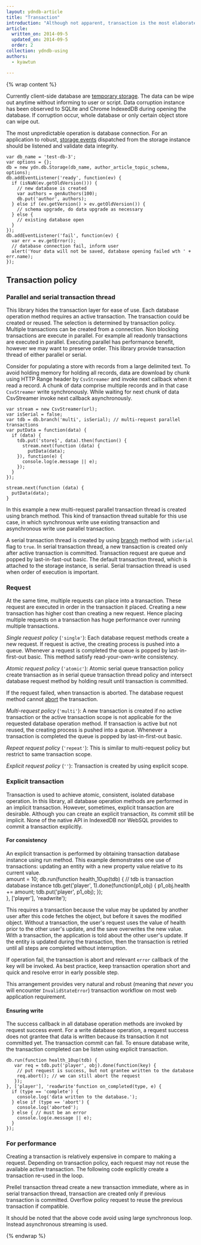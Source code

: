 ```yaml
---
layout: ydndb-article
title: "Transaction"
introduction: "Although not apparent, transaction is the most elaborated part of YDN-DB"
article:
  written_on: 2014-09-5
  updated_on: 2014-09-5
  order: 2
collection: ydndb-using
authors:
  - kyawtun

---
```


{% wrap content %}

Currently client-side database are [temporary storage](http://www.w3.org/TR/quota-api/#temporary). The data can be wipe out anytime without informing to user or script. Data corruption instance has been observed to SQLite and Chrome IndexedDB during opening the database. If corruption occur, whole database or only certain object store can wipe out.   

The most unpredictable operation is database connection. For an application to robust, [storage events](http://dev.yathit.com/api-reference/ydn-db/storage.html) dispatched from the storage instance should be listened and validate data integrity.
    
    var db_name = 'test-db-3';
    var options = {};
    db = new ydn.db.Storage(db_name, author_article_topic_schema, options);
    db.addEventListener('ready', function(ev) {
      if (isNaN(ev.getOldVersion())) {
        // new database is created
        var authors = genAuthors(100);
        db.put('author', authors);
      } else if (ev.getVersion() > ev.getOldVersion()) {
        // schema upgrade, do data upgrade as necessary
      } else {
        // existing database open
      }
    });
    db.addEventListener('fail', function(ev) {
      var err = ev.getError();
      // database connection fail, inform user
      alert('Your data will not be saved, database opening failed wth ' + err.name);
    });
        
## Transaction policy
  
###  Parallel and serial transaction thread
  
This library hides the transaction layer for ease of use. Each database operation method requires an active transaction. The transaction could be created or reused. The selection is determined by transaction policy. Multiple transactions can be created from a connection. Non blocking transactions are execute in parallel. For example all readonly transactions are executed in parallel. Executing parallel has performance benefit, however we may want to preserve order. This library provide transaction thread of either parallel or serial. 
  
Consider for populating a store with records from a large delimited text. To avoid holding memory for holding all records, data are download by chunk using HTTP Range header by `CsvStreamer` and invoke next callback when it read a record. A chunk of data comprise multiple records and in that case `CsvStreamer` write synchronously. While waiting for next chunk of data CsvStreamer invoke next callback asynchronously.  
        
    var stream = new CsvStreamer(url);
    var isSerial = false;
    var tdb = db.branch('multi', isSerial); // multi-request parallel transactions
    var putData = function(data) {
      if (data) { 
        tdb.put('store1', data).then(function() {
          stream.next(function (data) {   
            putData(data);
        }), function(e) {
          console.log(e.message || e);
        });     
      }
    });
     
    stream.next(function (data) {
      putData(data);
    }
            
In this example a new multi-request parallel transaction thread is created using branch method. This kind of transaction thread suitable for this use case, in which synchronous write use existing transaction and asynchronous write use parallel transaction. 

A serial transaction thread is created by using [branch](/api/ydn/db/storage.html#branch) method with `isSerial` flag to `true`. In serial transaction thread, a new transaction is created only after active transaction is committed. Transaction request are queue and popped by last-in-fast-out basic. The default transaction thread, which is attached to the storage instance, is serial. Serial transaction thread is used when order of execution is important.

### Request

At the same time, multiple requests can place into a transaction. These request are executed in order in the transaction it placed. Creating a new transaction has higher cost than creating a new request. Hence placing multiple requests on a transaction has huge performance over running multiple transactions. 

*Single request policy* (`'single'`): Each database request methods create a new request. If request is active, the creating process is pushed into a queue. Whenever a request is completed the queue is popped by last-in-first-out basic. This method satisfy read-your-own-write consistency.

*Atomic request policy* (`'atomic'`): Atomic serial queue transaction policy create transaction as in serial queue transaction thread policy and intersect database request method by holding result until transaction is committed.

If the request failed, when transaction is aborted. The database request method cannot [abort](/api/ydn/db/request.html#abort) the transaction. 

*Multi-request policy* (`'multi'`): A new transaction is created if no active transaction or the active transaction scope is not applicable for the requested database operation method. If transaction is active but not reused, the creating process is pushed into a queue. Whenever a transaction is completed the queue is popped by last-in-first-out basic.

*Repeat request policy* (`'repeat'`): This is similar to multi-request policy but restrict to same transaction scope.

*Explicit request policy* (`''`): Transaction is created by using explicit scope.

### Explicit transaction

Transaction is used to achieve atomic, consistent, isolated database operation. In this library, all database operation methods are performed in an implicit transaction. However, sometimes, explicit transaction are desirable. Although you can create an explicit transaction, its commit still be implicit. None of the native API in IndexedDB nor WebSQL provides to commit a transaction explicitly.

#### For consistency

An explicit transaction is performed by obtaining transaction database instance using run method. This example demonstrates one use of transactions: updating an entity with a new property value relative to its current value.         
    amount = 10;
    db.run(function health_10up(tdb) { // tdb is transaction database instance
       tdb.get('player', 1).done(function(p1_obj) {
            p1_obj.health += amount;
            tdb.put('player', p1_obj);
       });  
    }, ['player'], 'readwrite');
       
This requires a transaction because the value may be updated by another user after this code fetches the object, but before it saves the modified object. Without a transaction, the user's request uses the value of health prior to the other user's update, and the save overwrites the new value. With a transaction, the application is told about the other user's update. If the entity is updated during the transaction, then the transaction is retried until all steps are completed without interruption.

If operation fail, the transaction is abort and relevant `error` callback of the key will be invoked. As best practice, keep transaction operation short and quick and resolve error in early possible step.

This arrangement provides very natural and robust (meaning that _never_ you will encounter `InvalidStateError`) transaction workflow on most web application requirement.      

#### Ensuring write

The success callback in all database operation methods are invoked by request success event. For a write database operation, a request success does not grantee that data is written because its transaction it not committed yet. The transaction commit can fail. To ensure database write, the transaction completed can be listen using explicit transaction.  
     
    db.run(function health_10up(tdb) { 
       var req = tdb.put('player', obj).done(function(key) {
        // put request is success, but not grantee written to the database
        req.abort(); // we can still abort the request
       });  
    }, ['player'], 'readwrite'function on_completed(type, e) {
      if (type == 'complete') {
        console.log('data written to the database.');
      } else if (type == 'abort') {
        console.log('aborted');
      } else { // must be an error
        console.log(e.message || e);
      }
    });     
    
### For performance

Creating a transaction is relatively expensive in compare to making a request. Depending on transaction policy, each request may not reuse the available active transaction. The following code explicitly create a transaction re-used in the loop.    

Prellel transaction thread create a new transaction immediate, where as in serial transaction thread, transaction are created only if previous transaction is committed. Overflow policy request to reuse the previous transaction if compatible.

It should be noted that the above code avoid using large synchronous loop. Instead asynchronous streaming is used.

   
{% endwrap %} 